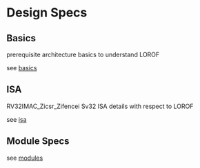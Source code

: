 # Design Specs

## Basics
prerequisite architecture basics to understand LOROF

see [basics](./basics/README.md)

## ISA
RV32IMAC_Zicsr_Zifencei Sv32 ISA details with respect to LOROF

see [isa](./isa/README.md)

## Module Specs
see [modules](./modules/README.md)